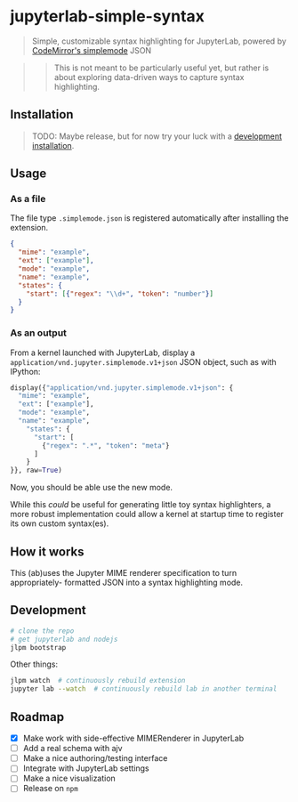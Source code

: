 # jupyterlab-simple-syntax

> Simple, customizable syntax highlighting for JupyterLab, powered by
> [CodeMirror's simplemode](https://codemirror.net/demo/simplemode.html) JSON

> > This is not meant to be particularly useful yet, but rather is about exploring
> > data-driven ways to capture syntax highlighting.

## Installation

> TODO: Maybe release, but for now try your luck with a
> [development installation](#Development).

## Usage

### As a file

The file type `.simplemode.json` is registered automatically after installing
the extension.

```json
{
  "mime": "example",
  "ext": ["example"],
  "mode": "example",
  "name": "example",
  "states": {
    "start": [{"regex": "\\d+", "token": "number"}]
  }
}
```

### As an output

From a kernel launched with JupyterLab, display a
`application/vnd.jupyter.simplemode.v1+json` JSON object, such as with IPython:

```python
display({"application/vnd.jupyter.simplemode.v1+json": {
  "mime": "example",
  "ext": ["example"],
  "mode": "example",
  "name": "example",
    "states": {
      "start": [
        {"regex": ".*", "token": "meta"}
      ]
    }
}}, raw=True)
```

Now, you should be able use the new mode.

While this _could_ be useful for generating little toy syntax highlighters,
a more robust implementation could allow a kernel at startup time to register
its own custom syntax(es).

## How it works

This (ab)uses the Jupyter MIME renderer specification to turn appropriately-
formatted JSON into a syntax highlighting mode.

## Development

```bash
# clone the repo
# get jupyterlab and nodejs
jlpm bootstrap
```

Other things:

```bash
jlpm watch  # continuously rebuild extension
jupyter lab --watch  # continuously rebuild lab in another terminal
```

## Roadmap

- [x] Make work with side-effective MIMERenderer in JupyterLab
- [ ] Add a real schema with ajv
- [ ] Make a nice authoring/testing interface
- [ ] Integrate with JupyterLab settings
- [ ] Make a nice visualization
- [ ] Release on `npm`
